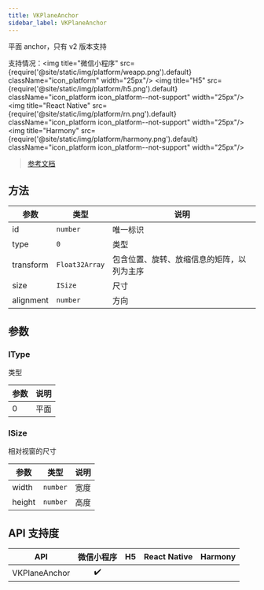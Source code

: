 ```yaml
---
title: VKPlaneAnchor
sidebar_label: VKPlaneAnchor
---
```


平面 anchor，只有 v2 版本支持

支持情况：<img title="微信小程序" src={require('@site/static/img/platform/weapp.png').default} className="icon_platform" width="25px"/> <img title="H5" src={require('@site/static/img/platform/h5.png').default} className="icon_platform icon_platform--not-support" width="25px"/> <img title="React Native" src={require('@site/static/img/platform/rn.png').default} className="icon_platform icon_platform--not-support" width="25px"/> <img title="Harmony" src={require('@site/static/img/platform/harmony.png').default} className="icon_platform icon_platform--not-support" width="25px"/>

> [参考文档](https://developers.weixin.qq.com/miniprogram/dev/api/ai/visionkit/VKPlaneAnchor.html)

## 方法

| 参数 | 类型 | 说明 |
| --- | --- | --- |
| id | `number` | 唯一标识 |
| type | `0` | 类型 |
| transform | `Float32Array` | 包含位置、旋转、放缩信息的矩阵，以列为主序 |
| size | `ISize` | 尺寸 |
| alignment | `number` | 方向 |

## 参数

### IType

类型

| 参数 | 说明 |
| --- | --- |
| 0 | 平面 |

### ISize

相对视窗的尺寸

| 参数 | 类型 | 说明 |
| --- | --- | --- |
| width | `number` | 宽度 |
| height | `number` | 高度 |

## API 支持度

| API | 微信小程序 | H5 | React Native | Harmony |
| :---: | :---: | :---: | :---: | :---: |
| VKPlaneAnchor | ✔️ |  |  |  |
